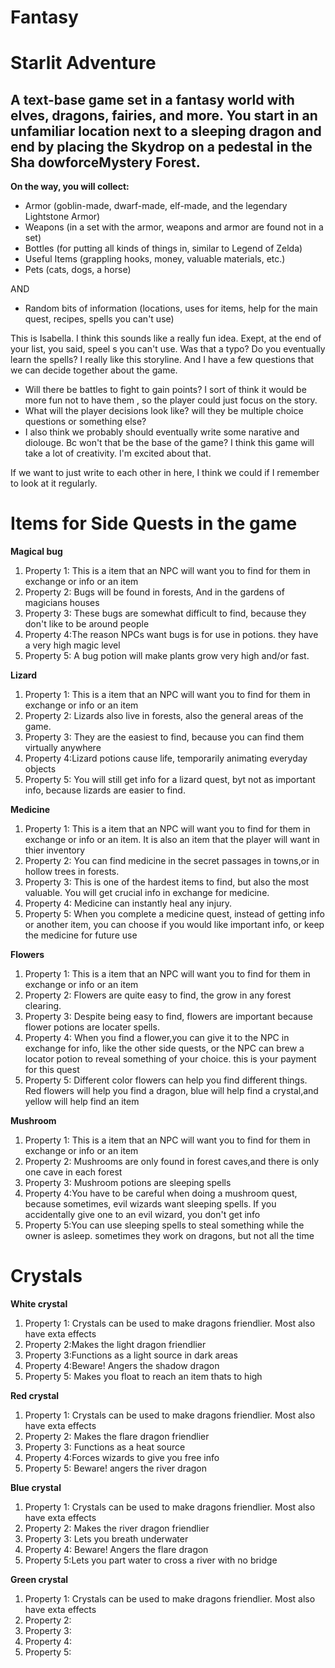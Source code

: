 # Fantasy

# Starlit Adventure
  
## A text-base game set in a fantasy world with elves, dragons, fairies, and more. You start in an unfamiliar location next to a sleeping dragon and end by placing the Skydrop on a pedestal in the Sha dowforceMystery Forest.
  
__On the way, you will collect:__
- Armor (goblin-made, dwarf-made, elf-made, and the legendary Lightstone Armor)
- Weapons (in a set with the armor, weapons and armor are found not in a set)
- Bottles (for putting all kinds of things in, similar to Legend of Zelda)
- Useful Items (grappling hooks, money, valuable materials, etc.)
- Pets (cats, dogs, a horse)
  
AND
- Random bits of information (locations, uses for items, help for the main quest, recipes, spells you can't use)


 This is Isabella. I think this sounds like a really fun idea. Exept, at the end of your list, you said, speel s you can't use. Was that a typo? Do you eventually learn the spells? I really like this storyline. And I have a few questions that we can decide together about the game.
-  Will there be battles to fight to gain points? I sort of think it would be more fun not to have them , so the player could just focus on the story.
-  What will the player decisions look like? will they be multiple choice questions or something else?
- I also think we probably should eventually write some narative and diolouge. Bc won't that be the base of the game? I think this game will take a lot of creativity. I'm excited about that. 

If we want to just write to each other in here, I think we could if I remember to look at it regularly. 

# Items for Side Quests in the game

**Magical bug**

1. Property 1: This is a item that an NPC will want you to find for them in exchange or info or an item
2. Property 2: Bugs will be found in forests, And in the gardens of magicians houses
3. Property 3: These bugs are somewhat difficult to find, because they don't like to be around people
4. Property 4:The reason NPCs want bugs is for use in potions. they have a very high magic level
5. Property 5: A bug potion will make plants grow very high and/or fast.

**Lizard**

1. Property 1: This is a item that an NPC will want you to find for them in exchange or info or an item
2. Property 2: Lizards also live in forests, also the general areas of the game.
3. Property 3: They are the easiest to find, because you can find them virtually anywhere
4. Property 4:Lizard potions cause life, temporarily animating everyday objects
5. Property 5: You will still get info for a lizard quest, byt not as important info, because lizards are easier to find.

**Medicine**

1. Property 1: This is a item that an NPC will want you to find for them in exchange or info or an item. It is also an item that the player will want in thier inventory
2. Property 2: You can find medicine in the secret passages in towns,or in hollow trees in forests.
3. Property 3: This is one of the hardest items to find, but also the most valuable. You will get crucial info  in exchange for medicine.
4. Property 4: Medicine can instantly heal any injury. 
5. Property 5: When you complete a medicine quest, instead of getting info or another item, you can choose if you would like important info, or keep the medicine for future use

**Flowers**

1. Property 1: This is a item that an NPC will want you to find for them in exchange or info or an item
2. Property 2: Flowers are quite easy to find, the grow in any forest clearing.
3. Property 3: Despite being easy to find, flowers are important because flower potions are locater spells.
4. Property 4: When you find a flower,you can give it to the NPC in exchange for info, like the other side quests, or the NPC can brew a locator potion to reveal something of your choice. this is your payment for this quest
5. Property 5: Different color flowers can help you find different things. Red flowers will help you find a dragon, blue will help find a crystal,and yellow will help find an item

**Mushroom**

1. Property 1: This is a item that an NPC will want you to find for them in exchange or info or an item
2. Property 2: Mushrooms are only found in forest caves,and there is only one cave in each forest
3. Property 3: Mushroom potions are sleeping spells
4. Property 4:You have to be careful when doing a mushroom quest, because sometimes, evil wizards want sleeping spells. If you accidentally give one to an evil wizard, you don't get info
5. Property 5:You can use sleeping spells to steal something while the owner is asleep. sometimes they work on dragons, but not all the time


# Crystals

**White crystal**

1. Property 1: Crystals can be used to make dragons friendlier. Most also have exta effects
2. Property 2:Makes the light dragon friendlier
3. Property 3:Functions as a light source in dark areas
4. Property 4:Beware! Angers the shadow dragon
5. Property 5: Makes you float to reach an item thats to high

**Red crystal**

1. Property 1: Crystals can be used to make dragons friendlier. Most also have exta effects
2. Property 2: Makes the flare dragon friendlier
3. Property 3: Functions as a heat source
4. Property 4:Forces wizards to give you free info
5. Property 5: Beware! angers the river dragon

**Blue crystal**

1. Property 1: Crystals can be used to make dragons friendlier. Most also have exta effects
2. Property 2: Makes the river dragon friendlier 
3. Property 3: Lets you breath underwater
4. Property 4: Beware! Angers the flare dragon
5. Property 5:Lets you part water to cross a river with no bridge


**Green crystal**

1. Property 1: Crystals can be used to make dragons friendlier. Most also have exta effects
2. Property 2:
3. Property 3:
4. Property 4:
5. Property 5:
  
